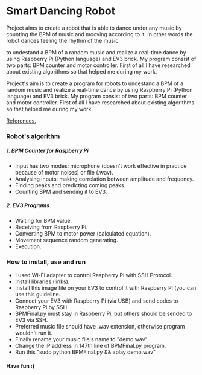 # Smart Dancing Robot
Project aims to create a robot that is able to dance under any music by counting the BPM of music and mooving according to it. In other words the robot dances feeling the rhythm of the music. 


to undestand a BPM of a random music and realize a real-time dance by using 
Raspberry Pi (Python language) and EV3 brick.  My program consist of two parts: BPM counter and motor controller. First of all I have  researched about existing algorithms so that helped me during my work. 



Project's aim is to create a program for robots to undestand a BPM of a random music and realize a real-time dance by using 
Raspberry Pi (Python language) and EV3 brick.  My program consist of two parts: BPM counter and motor controller. First of all I have  researched about existing algorithms so that helped me during my work. 

[References.](https://gist.github.com/virtuald/c30032a5b8cdacd1a6c0)


### Robot's algorithm
##### 1. BPM Counter for Raspberry Pi
-  Input has two modes: microphone (doesn't work effective in practice because of motor noises) or file (.wav).
-  Analysing inputs: making correlation between amplitude and frequency.
-  Finding peaks and predicting coming peaks.
-  Counting BPM and sending it to EV3.  
##### 2. EV3 Programs
- Waiting for BPM value.
- Receiving from Raspberry Pi.
- Converting BPM to motor power (calculated equation).
- Movement sequence random generating.
- Execution.
### How to install, use and run
- I used Wi-Fi adapter to control Raspberry Pi with SSH Protocol.
- Install libraries (links).
- Install this image file on your EV3 to control it with Raspberry Pi (you can use this guideline.
- Connect your EV3 with Raspberry Pi (via USB) and send codes to Raspberry Pi by SSH.
- BPMFinal.py must stay in Raspberry Pi, but others should be sended to EV3 via SSH.
- Preferred music file should have .wav extension, otherwise program wouldn't run it.
- Finally rename your music file's name to "demo.wav". 
- Change the IP address in 147th line of BPMFinal.py program.
- Run this "sudo python BPMFinal.py && aplay demo.wav"

#### Have fun :) 
